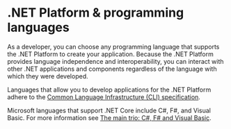 # .NET Platform & programming languages

As a developer, you can choose any programming language that supports the .NET Platform to create your application. Because the .NET Platform provides language independence and interoperability, you can interact with other .NET applications and components regardless of the language with which they were developed.

Languages that allow you to develop applications for the .NET Platform adhere to the [Common Language Infrastructure (CLI) specification](https://www.visualstudio.com/en-us/mt639507).

Microsoft languages that support .NET Core include C#, F#, and Visual Basic. For more information see [The main trio: C#, F# and Visual Basic](http://dotnet.github.io/docs/languages/main-trio.html).